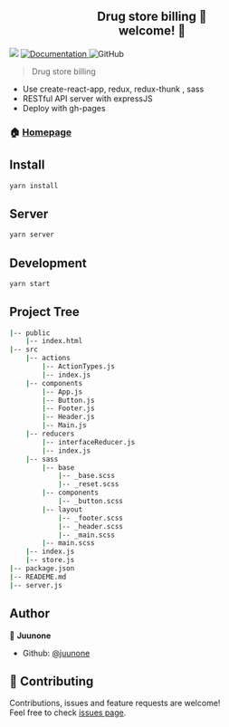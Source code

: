 <h2 align="center">Drug store billing 💸<br />welcome! 👋</h2>
<p>
  <img src="https://img.shields.io/badge/version-1.0.1-blue.svg?cacheSeconds=2592000" />
  <a href="https://github.com/juunone/drugstore-billing">
    <img alt="Documentation" src="https://img.shields.io/badge/documentation-yes-brightgreen.svg" target="_blank" />
  </a>
  <a>
    <img alt="GitHub" src="https://img.shields.io/github/license/juunone/drugstore-billing.svg">
  </img>
</p>

> Drug store billing 
- Use create-react-app, redux, redux-thunk , sass
- RESTful API server with expressJS
- Deploy with gh-pages

### 🏠 [Homepage](https://juunone.github.io/drugstore-billing)

## Install

```sh
yarn install
```

## Server

```sh
yarn server
```

## Development

```sh
yarn start
```

## Project Tree
```sh
|-- public
    |-- index.html
|-- src
    |-- actions
        |-- ActionTypes.js
        |-- index.js
    |-- components
        |-- App.js
        |-- Button.js
        |-- Footer.js
        |-- Header.js
        |-- Main.js
    |-- reducers
        |-- interfaceReducer.js
        |-- index.js
    |-- sass
        |-- base
            |-- _base.scss
            |-- _reset.scss
        |-- components
            |-- _button.scss
        |-- layout
            |-- _footer.scss
            |-- _header.scss
            |-- _main.scss
        |-- main.scss
    |-- index.js
    |-- store.js
|-- package.json
|-- READEME.md
|-- server.js
```

## Author

👤 **Juunone**

* Github: [@juunone](https://github.com/juunone)

## 🤝 Contributing

Contributions, issues and feature requests are welcome!<br />Feel free to check [issues page](https://github.com/juunone/drugstore-billing/issues).